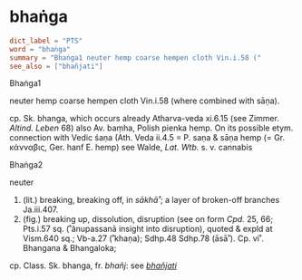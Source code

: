 # bhaṅga

``` toml
dict_label = "PTS"
word = "bhaṅga"
summary = "Bhaṅga1 neuter hemp coarse hempen cloth Vin.i.58 ("
see_also = ["bhañjati"]
```

Bhaṅga1

neuter hemp coarse hempen cloth Vin.i.58 (where combined with sāṇa).

cp. Sk. bhanga, which occurs already Atharva\-veda xi.6.15 (see Zimmer. *Altind. Leben* 68) also Av. baṃha, Polish pienka hemp. On its possible etym. connection with Vedic śaṇa (Ath. Veda ii.4.5 = P. saṇa & sāṇa hemp (= Gr. κάνναβις, Ger. hanf E. hemp) see Walde, *Lat. Wtb.* s. v. cannabis

Bhaṅga2

neuter

1. (lit.) breaking, breaking off, in *sākhā˚*; a layer of broken\-off branches Ja.iii.407.
2. (fig.) breaking up, dissolution, disruption (see on form *Cpd.* 25, 66; Pts.i.57 sq. (˚ânupassanā insight into disruption), quoted & expld at Vism.640 sq.; Vb\-a.27 (˚khaṇa); Sdhp.48 Sdhp.78 (āsā˚). Cp. vi˚. Bhangana & Bhangaloka;

cp. Class. Sk. bhanga, fr. *bhañj*: see *[bhañjati](bhañjati.md)*

